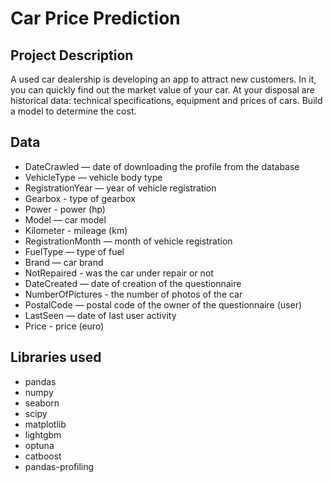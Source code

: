 # Сar Price Prediction

## Project Description

A used car dealership is developing an app to attract new customers. In it, you can quickly find out the market value of your car. At your disposal are historical data: technical specifications, equipment and prices of cars. Build a model to determine the cost.

## Data

* DateCrawled — date of downloading the profile from the database
* VehicleType — vehicle body type
* RegistrationYear — year of vehicle registration
* Gearbox - type of gearbox
* Power - power (hp)
* Model — car model
* Kilometer - mileage (km)
* RegistrationMonth — month of vehicle registration
* FuelType — type of fuel
* Brand — car brand
* NotRepaired - was the car under repair or not
* DateCreated — date of creation of the questionnaire
* NumberOfPictures - the number of photos of the car
* PostalCode — postal code of the owner of the questionnaire (user)
* LastSeen — date of last user activity
* Price - price (euro)

## Libraries used
- pandas
- numpy
- seaborn
- scipy
- matplotlib
- lightgbm
- optuna
- catboost
- pandas-profiling
